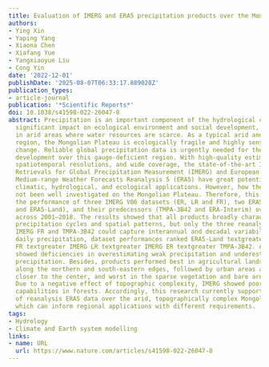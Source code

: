 ```yaml
---
title: Evaluation of IMERG and ERA5 precipitation products over the Mongolian Plateau
authors:
- Ying Xin
- Yaping Yang
- Xiaona Chen
- Xiafang Yue
- Yangxiaoyue Liu
- Cong Yin
date: '2022-12-01'
publishDate: '2025-08-07T06:33:17.889028Z'
publication_types:
- article-journal
publication: '*Scientific Reports*'
doi: 10.1038/s41598-022-26047-8
abstract: Precipitation is an important component of the hydrological cycle and has
  significant impact on ecological environment and social development, especially
  in arid areas where water resources are scarce. As a typical arid and semi-arid
  region, the Mongolian Plateau is ecologically fragile and highly sensitive to climate
  change. Reliable global precipitation data is urgently needed for the sustainable
  development over this gauge-deficient region. With high-quality estimates, fine
  spatiotemporal resolutions, and wide coverage, the state-of-the-art Integrated Multi-satellite
  Retrievals for Global Precipitation Measurement (IMERG) and European Center for
  Medium-range Weather Forecasts Reanalysis 5 (ERA5) have great potential for regional
  climatic, hydrological, and ecological applications. However, how they perform has
  not been well investigated on the Mongolian Plateau. Therefore, this study evaluated
  the performance of three IMERG V06 datasets (ER, LR and FR), two ERA5 products (ERA5-HRES
  and ERA5-Land), and their predecessors (TMPA-3B42 and ERA-Interim) over the region
  across 2001–2018. The results showed that all products broadly characterized seasonal
  precipitation cycles and spatial patterns, but only the three reanalysis products,
  IMERG FR and TMPA-3B42 could capture interannual and decadal variability. When describing
  daily precipitation, dataset performances ranked ERA5-Land textgreater ERA5-HRES textgreater ERA-Interim textgreater IMERG
  FR textgreater IMERG LR textgreater IMERG ER textgreater TMPA-3B42. All products
  showed deficiencies in overestimating weak precipitation and underestimating high-intensity
  precipitation. Besides, products performed best in agricultural lands and forests
  along the northern and south-eastern edges, followed by urban areas and grasslands
  closer to the center, and worst in the sparse vegetation and bare areas of the south-west.
  Due to a negative effect of topographic complexity, IMERG showed poor detection
  capabilities in forests. Accordingly, this research currently supports the applicability
  of reanalysis ERA5 data over the arid, topographically complex Mongolian Plateau,
  which can inform regional applications with different requirements.
tags:
- Hydrology
- Climate and Earth system modelling
links:
- name: URL
  url: https://www.nature.com/articles/s41598-022-26047-8
---
```

